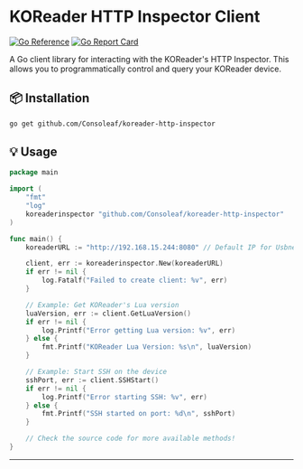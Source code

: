 # KOReader HTTP Inspector Client

[![Go Reference](https://pkg.go.dev/badge/github.com/Consoleaf/koreader-http-inspector.svg)](https://pkg.go.dev/github.com/Consoleaf/koreader-http-inspector)
[![Go Report Card](https://goreportcard.com/badge/github.com/Consoleaf/koreader-http-inspector)](https://goreportcard.com/report/github.com/Consoleaf/koreader-http-inspector)

A Go client library for interacting with the KOReader's HTTP Inspector. This allows you to programmatically control and query your KOReader device.

## 📦 Installation

```bash
go get github.com/Consoleaf/koreader-http-inspector
```

## 💡 Usage

```go
package main

import (
	"fmt"
	"log"
	koreaderinspector "github.com/Consoleaf/koreader-http-inspector"
)

func main() {
	koreaderURL := "http://192.168.15.244:8080" // Default IP for Usbnetlite. You can also use `http://localhost:8080` if running KOReader on PC

	client, err := koreaderinspector.New(koreaderURL)
	if err != nil {
		log.Fatalf("Failed to create client: %v", err)
	}

	// Example: Get KOReader's Lua version
	luaVersion, err := client.GetLuaVersion()
	if err != nil {
		log.Printf("Error getting Lua version: %v", err)
	} else {
		fmt.Printf("KOReader Lua Version: %s\n", luaVersion)
	}

	// Example: Start SSH on the device
	sshPort, err := client.SSHStart()
	if err != nil {
		log.Printf("Error starting SSH: %v", err)
	} else {
		fmt.Printf("SSH started on port: %d\n", sshPort)
	}

	// Check the source code for more available methods!
}
```

---
